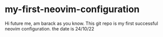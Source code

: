 # my-first-neovim-configuration
Hi future me, am barack as you know. This git repo is my first successful neovim configuration. the date is 24/10/22
